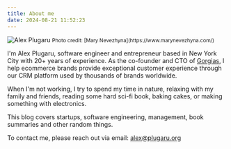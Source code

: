 ```yaml
---
title: About me 
date: 2024-08-21 11:52:23
---
```


<img src="/images/alex-plugaru.jpg" alt="Alex Plugaru" title="Alex Plugaru"/>
<span style="font-size: smaller">Photo credit: [Mary Nevezhyna](https://www.marynevezhyna.com/)</span>

I'm Alex Plugaru, software engineer and entrepreneur based in New York City with 20+ years of experience.
As the co-founder and CTO of [Gorgias](https://www.gorgias.com), I help ecommerce brands provide exceptional customer 
experience through our CRM platform used by thousands of brands worldwide.

When I'm not working, I try to spend my time in nature, relaxing with my family and friends, reading some hard sci-fi 
book, baking cakes, or making something with electronics.

This blog covers startups, software engineering, management, book summaries and other random things.

To contact me, please reach out via email: [alex@plugaru.org](mailto:alex@plugaru.org)
